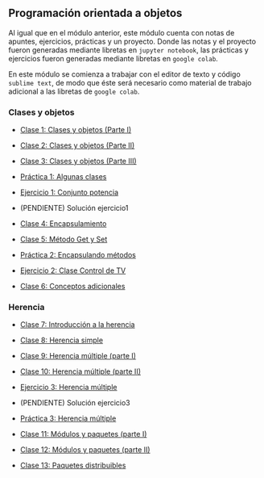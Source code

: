 ## Programación orientada a objetos

Al igual que en el módulo anterior, este módulo cuenta con notas de apuntes, ejercicios, prácticas y un proyecto. Donde las notas y el proyecto fueron generadas mediante libretas en 
``jupyter notebook``, las prácticas y ejercicios fueron generadas mediante libretas en ``google colab``.

En este módulo se comienza a trabajar con el editor de texto y código ``sublime text``, de modo que éste será necesario como material de trabajo adicional a las libretas de 
``google colab``.

### Clases y objetos

* [Clase 1: Clases y objetos (Parte I)](POO/Clase1_clases_I_g.html)
* [Clase 2: Clases y objetos (Parte II)](POO/Clase2_clases_II_g.html)
* [Clase 3: Clases y objetos (Parte III)](POO/Clase3_clases_III_g.html)
* [Práctica 1: Algunas clases](https://colab.research.google.com/drive/1dAhzEbjEwDNGdkcOXTY4EcOiF9G8eN11?usp=sharing)
* [Ejercicio 1: Conjunto potencia](https://colab.research.google.com/drive/1sZ93_wPfWT0Waf_9CAlPwJbblP5Y7MmC?usp=sharing)

* (PENDIENTE) Solución ejercicio1

* [Clase 4: Encapsulamiento](POO/Clase4_encapsulamiento_g.html)
* [Clase 5: Método Get y Set](POO/Clase5_encapsulamiento_II_g.html)
* [Práctica 2: Encapsulando métodos](https://colab.research.google.com/drive/1bxDR5qeLvDsQgRLPPkk5UnSUvmwY9Ryk?usp=sharing)
* [Ejercicio 2: Clase Control de TV](https://colab.research.google.com/drive/1w__S7EMw1LK4QMA9GiVbydTX7bi9E4e5?usp=sharing)
* [Clase 6: Conceptos adicionales](POO/Clase6_encapsulamiento_III_g.html)

### Herencia

* [Clase 7: Introducción a la herencia](POO/Clase7_herencia_I_g.html)
* [Clase 8: Herencia simple](POO/Clase8_herencia_II_g.html)
* [Clase 9: Herencia múltiple (parte I)](POO/Clase9_herencia_III_g.html)
* [Clase 10: Herencia múltiple (parte II)](POO/Clase10_herencia_IV_g.html)
* [Ejercicio 3: Herencia múltiple](https://colab.research.google.com/drive/1A_h7sWkB0WQwklRro-p4p6o_aSuNPDoQ?usp=sharing)

* (PENDIENTE) Solución ejercicio3

* [Práctica 3: Herencia múltiple](https://colab.research.google.com/drive/1HL_UzZyy6MZfOOQGy-XlUlmMK_y_nbuw?usp=sharing)
* [Clase 11: Módulos y paquetes (parte I)](POO/Clase11_módulos_I_g.html)
* [Clase 12: Módulos y paquetes (parte II)](POO/Clase12_módulos_II_g.html)
* [Clase 13: Paquetes distribuibles](POO/Sesión13/Clase13_paq_dist_g.html)
